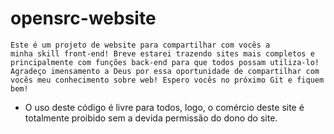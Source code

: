 # opensrc-website

  <code>Este é um projeto de website para compartilhar com vocês a minha skill front-end! Breve estarei trazendo sites mais completos e principalmente com funções back-end para que todos possam utiliza-lo! Agradeço imensamento a Deus por essa oportunidade de compartilhar com vocês meu conhecimento sobre web! Espero vocês no próximo Git e fiquem bem!</code>
  
  
  * O uso deste código é livre para todos, logo, o comércio deste site é totalmente proibido sem a devida permissão do dono do site.
